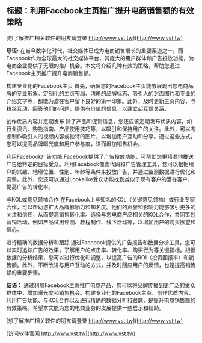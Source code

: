 ## **标题：利用Facebook主页推广提升电商销售额的有效策略**

[想了解推广相关软件的朋友请登录 http://www.vst.tw](http://www.vst.tw)

**导语:**
在当今数字化时代，社交媒体已成为电商销售增长的重要渠道之一。而Facebook作为全球最大的社交媒体平台，其庞大的用户群体和广告投放功能，为电商企业提供了无限的推广机会。本文将介绍几种有效的策略，帮助您通过Facebook主页推广提升电商销售额。

构建专业化的Facebook主页
首先，确保您的Facebook主页能够展现出您电商品牌的专业形象。定制化的主页布局、清晰的品牌标志、吸引人的封面图片和专业的介绍文字等，都能为潜在客户留下良好的第一印象。此外，及时更新主页内容，与粉丝互动，回答他们的问题，提供有价值的信息，以建立起互信关系。

创作优质内容并定期发布
除了产品和促销信息，您还应该定期发布优质内容，如行业资讯、购物指南、产品使用技巧等，以吸引和保持用户的关注。此外，可以考虑制作吸引人的视频内容或独特的图片，以增加用户互动和分享。通过这些方式，您可以提高品牌曝光度和用户参与度，进而增加销售机会。

利用Facebook广告功能
Facebook提供了广告投放功能，可帮助您更精准地推送广告给特定的目标受众。利用Facebook像素代码和广告管理工具，您可以根据用户的兴趣、地理位置、性别、年龄等条件来投放广告，并通过监测数据进行优化和调整。此外，您还可以通过Lookalike受众功能找到类似于现有客户的潜在客户，提高广告的转化率。

与KOL或意见领袖合作
在Facebook上与知名的KOL（关键意见领袖）或行业专家合作，可以帮助您扩大品牌影响力和知名度。他们的声誉和影响力能够吸引更多的关注和信任，从而提高销售转化率。选择与您电商产品相关的KOL合作，共同策划营销活动，例如产品试用评测、教程制作、线下活动等，以增加用户的购买欲望和信心。

进行精确的数据分析和跟踪
通过Facebook提供的广告报告和数据分析工具，您可以实时追踪广告的效果，了解用户的点击率、转化率、购买行为等关键指标。根据数据的分析结果，您可以进行优化和调整，以提高广告的ROI（投资回报率）和销售额。此外，不断改进与用户互动的方式，并及时回应用户的反馈，也是提高销售额的重要步骤。

**结语：**
通过利用Facebook主页推广电商产品，您可以将品牌传播到更广泛的受众群体中，增加曝光度和销售机会。构建专业化的Facebook主页、创作优质内容、利用广告功能、与KOL合作以及进行精确的数据分析和跟踪，是提升电商销售额的有效策略。希望本文能为您的电商业务的发展提供一些启示和帮助。

[想了解推广相关软件的朋友请登录 http://www.vst.tw](http://www.vst.tw)


[访问软件官网 http://www.vst.tw](http://www.vst.tw)
